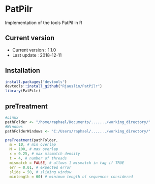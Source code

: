 # PatPilr
Implementation of the tools PatPil in R

## Current version
* Current version : 1.1.0
* Last update : 2018-12-11


## Installation

``` r
install.packages("devtools")
devtools::install_github("Rjauslin/PatPilr")
library(PatPilr)
```


## preTreatment


``` r
#Linux
pathFolder <- "/home/raphael/Documents/......./working_directory/"
#Windows
pathFolderWindows <- "C:/Users/raphael/......./working_directory/"

preTreatment(pathFolder,
  m = 10, # min overlap
  M = 100, # max overlap
  x = 0.25, # max mismatch density
  t = 4, # number of threads
  mismatch = FALSE, # allows 1 mismatch in tag if TRUE
  err = 0.01, # expected error
  slide = 50, # sliding window
  minlength = 60) # minimum length of sequences considered

```
